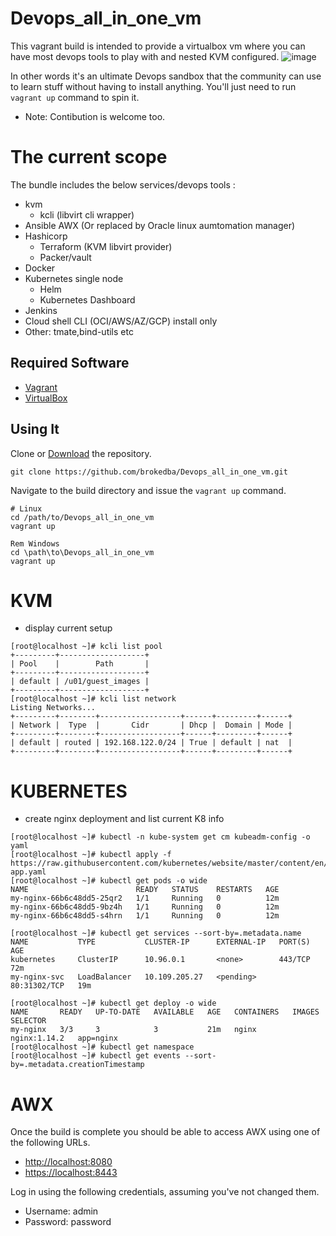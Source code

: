 # Devops_all_in_one_vm
This vagrant build is intended to provide a virtualbox vm where you can have most devops tools to play with and nested KVM configured.
![image](https://user-images.githubusercontent.com/29458929/133898614-ab96bba8-21e1-4f04-9b78-42f0242b71ec.png)

 
In other words it's an ultimate Devops sandbox that the community can use to learn stuff without having to install anything. You'll just need to run `vagrant up` command to spin it.
- Note: Contibution is welcome too.
 


# The current scope 
 The bundle includes the below services/devops tools :
- kvm
  - kcli (libvirt cli wrapper)
- Ansible AWX (Or replaced by Oracle linux aumtomation manager)
- Hashicorp
  - Terraform (KVM libvirt provider)
  - Packer/vault
- Docker
- Kubernetes single node
  - Helm
  - Kubernetes Dashboard
- Jenkins
- Cloud shell CLI (OCI/AWS/AZ/GCP) install only
- Other: tmate,bind-utils etc


## Required Software

* [Vagrant](https://www.vagrantup.com/downloads.html)
* [VirtualBox](https://www.virtualbox.org/wiki/Downloads)

## Using It

Clone or [Download](https://github.com/brokedba/devops_all_in_one/archive/master.zip) the repository.

```
git clone https://github.com/brokedba/Devops_all_in_one_vm.git
```

Navigate to the build directory and issue the `vagrant up` command.

```
# Linux
cd /path/to/Devops_all_in_one_vm
vagrant up

Rem Windows
cd \path\to\Devops_all_in_one_vm
vagrant up
```
# KVM
- display current setup
```
[root@localhost ~]# kcli list pool
+---------+-------------------+
| Pool    |        Path       |
+---------+-------------------+
| default | /u01/guest_images |
+---------+-------------------+
[root@localhost ~]# kcli list network
Listing Networks...
+---------+--------+------------------+------+---------+------+
| Network |  Type  |       Cidr       | Dhcp |  Domain | Mode |
+---------+--------+------------------+------+---------+------+
| default | routed | 192.168.122.0/24 | True | default | nat  |
+---------+--------+------------------+------+---------+------+
```

# KUBERNETES
- create nginx deployment and list current K8 info
```
[root@localhost ~]# kubectl -n kube-system get cm kubeadm-config -o yaml
[root@localhost ~]# kubectl apply -f https://raw.githubusercontent.com/kubernetes/website/master/content/en/examples/application/nginx-app.yaml
[root@localhost ~]# kubectl get pods -o wide
NAME                        READY   STATUS    RESTARTS   AGE
my-nginx-66b6c48dd5-25qr2   1/1     Running   0          12m
my-nginx-66b6c48dd5-9bz4h   1/1     Running   0          12m
my-nginx-66b6c48dd5-s4hrn   1/1     Running   0          12m

[root@localhost ~]# kubectl get services --sort-by=.metadata.name
NAME           TYPE           CLUSTER-IP      EXTERNAL-IP   PORT(S)        AGE
kubernetes     ClusterIP      10.96.0.1       <none>        443/TCP        72m
my-nginx-svc   LoadBalancer   10.109.205.27   <pending>     80:31302/TCP   19m

[root@localhost ~]# kubectl get deploy -o wide
NAME       READY   UP-TO-DATE   AVAILABLE   AGE   CONTAINERS   IMAGES         SELECTOR
my-nginx   3/3     3            3           21m   nginx        nginx:1.14.2   app=nginx
[root@localhost ~]# kubectl get namespace
[root@localhost ~]# kubectl get events --sort-by=.metadata.creationTimestamp
```
# AWX
Once the build is complete you should be able to access AWX using one of the following URLs.

* [http://localhost:8080](http://localhost:8080)
* [https://localhost:8443](https://localhost:8443)

Log in using the following credentials, assuming you've not changed them.

* Username: admin
* Password: password

